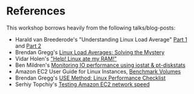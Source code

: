 # References

This workshop borrows heavily from the following talks/blog-posts:

- Harald van Breederode's "Understanding Linux Load Average" [Part 1](https://prutser.wordpress.com/2012/04/23/understanding-linux-load-average-part-1/) and [Part 2](https://prutser.wordpress.com/2012/05/05/understanding-linux-load-average-part-2/)
- Brendan Gregg's [Linux Load Averages: Solving the Mystery](www.brendangregg.com/blog/2017-08-08/linux-load-averages.html)
- Vidar Holen's  ["Help! Linux ate my RAM!"](http://www.linuxatemyram.com/play.html)
- Ben Mildren's [Monitoring IO performance using iostat & pt-diskstats](https://www.percona.com/live/mysql-conference-2013/sites/default/files/slides/Monitoring-Linux-IO.pdf)
- Amazon EC2 User Guide for Linux Instances, [Benchmark Volumes](http://docs.aws.amazon.com/AWSEC2/latest/UserGuide/benchmark_piops.html)
- Brendan Gregg's [USE Method: Linux Performance Checklist](http://www.brendangregg.com/USEmethod/use-linux.html)
- Serhiy Topchiy's [Testing Amazon EC2 network speed](http://epamcloud.blogspot.co.il/2013/03/testing-amazon-ec2-network-speed.html)
